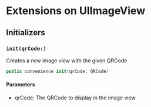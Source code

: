 # Extensions on UIImageView

## Initializers

### `init(qrCode:)`

Creates a new image view with the given QRCode

``` swift
public convenience init(qrCode: QRCode) 
```

#### Parameters

  - qrCode: The QRCode to display in the image view

